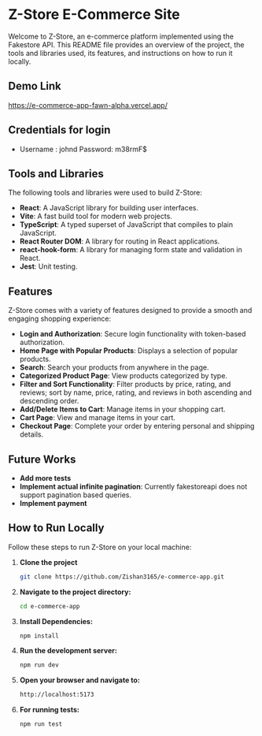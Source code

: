 # Z-Store E-Commerce Site

Welcome to Z-Store, an e-commerce platform implemented using the Fakestore API. This README file provides an overview of the project, the tools and libraries used, its features, and instructions on how to run it locally.

## Demo Link

https://e-commerce-app-fawn-alpha.vercel.app/

## Credentials for login

- Username : johnd Password: m38rmF$

## Tools and Libraries

The following tools and libraries were used to build Z-Store:

- **React**: A JavaScript library for building user interfaces.
- **Vite**: A fast build tool for modern web projects.
- **TypeScript**: A typed superset of JavaScript that compiles to plain JavaScript.
- **React Router DOM**: A library for routing in React applications.
- **react-hook-form**: A library for managing form state and validation in React.
- **Jest**: Unit testing.

## Features

Z-Store comes with a variety of features designed to provide a smooth and engaging shopping experience:

- **Login and Authorization**: Secure login functionality with token-based authorization.
- **Home Page with Popular Products**: Displays a selection of popular products.
- **Search**: Search your products from anywhere in the page.
- **Categorized Product Page**: View products categorized by type.
- **Filter and Sort Functionality**: Filter products by price, rating, and reviews; sort by name, price, rating, and reviews in both ascending and descending order.
- **Add/Delete Items to Cart**: Manage items in your shopping cart.
- **Cart Page**: View and manage items in your cart.
- **Checkout Page**: Complete your order by entering personal and shipping details.

## Future Works

- **Add more tests**
- **Implement actual infinite pagination**: Currently fakestoreapi does not support pagination based queries.
- **Implement payment**

## How to Run Locally

Follow these steps to run Z-Store on your local machine:

1. **Clone the project**
   ```sh
   git clone https://github.com/Zishan3165/e-commerce-app.git
   ```
2. **Navigate to the project directory:**
   ```sh
   cd e-commerce-app
   ```
3. **Install Dependencies:**
   ```sh
   npm install
   ```
4. **Run the development server:**
   ```sh
   npm run dev
   ```
5. **Open your browser and navigate to:**
   ```sh
   http://localhost:5173
   ```
6. **For running tests:**
   ```sh
   npm run test
   ```
